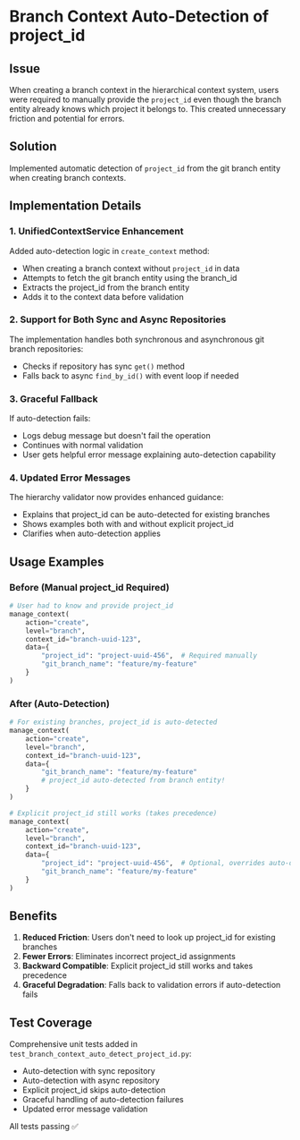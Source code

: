 # Branch Context Auto-Detection of project_id

## Issue
When creating a branch context in the hierarchical context system, users were required to manually provide the `project_id` even though the branch entity already knows which project it belongs to. This created unnecessary friction and potential for errors.

## Solution
Implemented automatic detection of `project_id` from the git branch entity when creating branch contexts.

## Implementation Details

### 1. UnifiedContextService Enhancement
Added auto-detection logic in `create_context` method:
- When creating a branch context without `project_id` in data
- Attempts to fetch the git branch entity using the branch_id
- Extracts the project_id from the branch entity
- Adds it to the context data before validation

### 2. Support for Both Sync and Async Repositories
The implementation handles both synchronous and asynchronous git branch repositories:
- Checks if repository has sync `get()` method
- Falls back to async `find_by_id()` with event loop if needed

### 3. Graceful Fallback
If auto-detection fails:
- Logs debug message but doesn't fail the operation
- Continues with normal validation
- User gets helpful error message explaining auto-detection capability

### 4. Updated Error Messages
The hierarchy validator now provides enhanced guidance:
- Explains that project_id can be auto-detected for existing branches
- Shows examples both with and without explicit project_id
- Clarifies when auto-detection applies

## Usage Examples

### Before (Manual project_id Required)
```python
# User had to know and provide project_id
manage_context(
    action="create",
    level="branch",
    context_id="branch-uuid-123",
    data={
        "project_id": "project-uuid-456",  # Required manually
        "git_branch_name": "feature/my-feature"
    }
)
```

### After (Auto-Detection)
```python
# For existing branches, project_id is auto-detected
manage_context(
    action="create", 
    level="branch",
    context_id="branch-uuid-123",
    data={
        "git_branch_name": "feature/my-feature"
        # project_id auto-detected from branch entity!
    }
)

# Explicit project_id still works (takes precedence)
manage_context(
    action="create",
    level="branch", 
    context_id="branch-uuid-123",
    data={
        "project_id": "project-uuid-456",  # Optional, overrides auto-detection
        "git_branch_name": "feature/my-feature"
    }
)
```

## Benefits
1. **Reduced Friction**: Users don't need to look up project_id for existing branches
2. **Fewer Errors**: Eliminates incorrect project_id assignments
3. **Backward Compatible**: Explicit project_id still works and takes precedence
4. **Graceful Degradation**: Falls back to validation errors if auto-detection fails

## Test Coverage
Comprehensive unit tests added in `test_branch_context_auto_detect_project_id.py`:
- Auto-detection with sync repository
- Auto-detection with async repository  
- Explicit project_id skips auto-detection
- Graceful handling of auto-detection failures
- Updated error message validation

All tests passing ✅